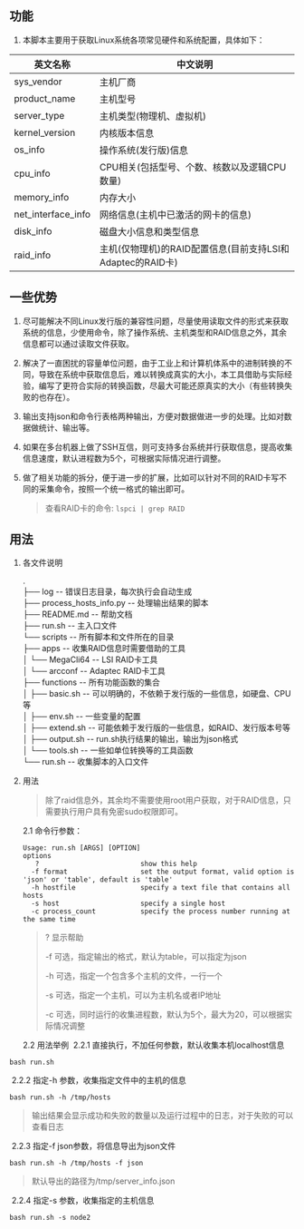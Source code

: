 ## 功能

1. 本脚本主要用于获取Linux系统各项常见硬件和系统配置，具体如下：

| 英文名称           | 中文说明                                                   |
| ------------------ | ---------------------------------------------------------- |
| sys_vendor         | 主机厂商                                                   |
| product_name       | 主机型号                                                   |
| server_type        | 主机类型(物理机、虚拟机)                                   |
| kernel_version     | 内核版本信息                                               |
| os_info            | 操作系统(发行版)信息                                       |
| cpu_info           | CPU相关(包括型号、个数、核数以及逻辑CPU数量)               |
| memory_info        | 内存大小                                                   |
| net_interface_info | 网络信息(主机中已激活的网卡的信息)                         |
| disk_info          | 磁盘大小信息和类型信息                                     |
| raid_info          | 主机(仅物理机)的RAID配置信息(目前支持LSI和Adaptec的RAID卡) |

## 一些优势

1. 尽可能解决不同Linux发行版的兼容性问题，尽量使用读取文件的形式来获取系统的信息，少使用命令，除了操作系统、主机类型和RAID信息之外，其余信息都可以通过读取文件获取。

2. 解决了一直困扰的容量单位问题，由于工业上和计算机体系中的进制转换的不同，导致在系统中获取信息后，难以转换成真实的大小，本工具借助与实际经验，编写了更符合实际的转换函数，尽最大可能还原真实的大小（有些转换失败的也存在）。

3. 输出支持json和命令行表格两种输出，方便对数据做进一步的处理。比如对数据做统计、输出等。

4. 如果在多台机器上做了SSH互信，则可支持多台系统并行获取信息，提高收集信息速度，默认进程数为5个，可根据实际情况进行调整。

5. 做了相关功能的拆分，便于进一步的扩展，比如可以针对不同的RAID卡写不同的采集命令，按照一个统一格式的输出即可。

   > 查看RAID卡的命令:  ```lspci | grep RAID```
## 用法

1. 各文件说明

   .  
   ├── log                                      -- 错误日志目录，每次执行会自动生成  
   ├── process_hosts_info.py    -- 处理输出结果的脚本  
   ├── README.md                     -- 帮助文档  
   ├── run.sh                                 -- 主入口文件  
   └── scripts                                 -- 所有脚本和文件所在的目录  
       ├── apps                                -- 收集RAID信息时需要借助的工具  
       │   └── MegaCli64                 -- LSI RAID卡工具  
   ​   │   └── arcconf                       -- Adaptec RAID卡工具  
   ​    ├── functions                        -- 所有功能函数的集合  
   ​    │   ├── basic.sh                     -- 可以明确的，不依赖于发行版的一些信息，如硬盘、CPU等  
   ​    │   ├── env.sh                        -- 一些变量的配置  
   ​    │   ├── extend.sh                  -- 可能依赖于发行版的一些信息，如RAID、发行版本号等  
   ​    │   ├── output.sh                  -- run.sh执行结果的输出，输出为json格式  
   ​    │   └── tools.sh                     -- 一些如单位转换等的工具函数   
   ​    └── run.sh                             -- 收集脚本的入口文件  

2. 用法

   > 除了raid信息外，其余均不需要使用root用户获取，对于RAID信息，只需要执行用户具有免密sudo权限即可。

   2.1 命令行参数：

   ```
   Usage: run.sh [ARGS] [OPTION]
   options
      ?                         show this help
     -f format                  set the output format, valid option is 'json' or 'table', default is 'table'
     -h hostfile                specify a text file that contains all hosts
     -s host                    specify a single host
     -c process_count           specify the process number running at the same time
   ```

   > ?     显示帮助
   >
   > -f    可选，指定输出的格式，默认为table，可以指定为json
   >
   >-h   可选，指定一个包含多个主机的文件，一行一个
   >
   >-s    可选，指定一个主机，可以为主机名或者IP地址
   >
   >-c    可选，同时运行的收集进程数，默认为5个，最大为20，可以根据实际情况调整 

   2.2 用法举例
   ​      2.2.1 直接执行，不加任何参数，默认收集本机localhost信息 

```shell
bash run.sh
```

​            2.2.2 指定-h 参数，收集指定文件中的主机的信息
   ```shell
   bash run.sh -h /tmp/hosts
   ```
>输出结果会显示成功和失败的数量以及运行过程中的日志，对于失败的可以查看日志

​            2.2.3 指定-f json参数，将信息导出为json文件

```shell
bash run.sh -h /tmp/hosts -f json
```

> 默认导出的路径为/tmp/server_info.json

​             2.2.4 指定-s 参数，收集指定的主机信息

```shell
bash run.sh -s node2
```

